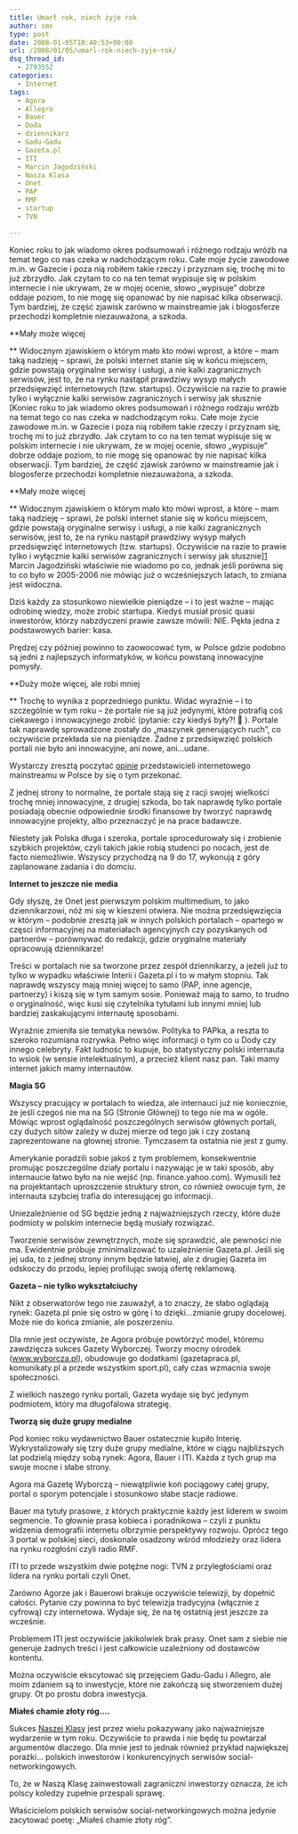 ```yaml
---
title: Umarł rok, niech żyje rok
author: sms
type: post
date: 2008-01-05T10:40:53+00:00
url: /2008/01/05/umarl-rok-niech-zyje-rok/
dsq_thread_id:
  - 2793552
categories:
  - Internet
tags:
  - Agora
  - Allegro
  - Bauer
  - Doda
  - dziennikarz
  - Gadu-Gadu
  - Gazeta.pl
  - ITI
  - Marcin Jagodziński
  - Nasza Klasa
  - Onet
  - PAP
  - RMF
  - startup
  - TVN

---
```

Koniec roku to jak wiadomo okres podsumowań i różnego rodzaju wróżb na temat tego co nas czeka w nadchodzącym roku. Całe moje życie zawodowe m.in. w Gazecie i poza nią robiłem takie rzeczy i przyznam się, trochę mi to już zbrzydło. Jak czytam to co na ten temat wypisuje się w polskim internecie i nie ukrywam, że w mojej ocenie, słowo &#8222;wypisuje&#8221; dobrze oddaje poziom, to nie mogę się opanować by nie napisać kilka obserwacji. Tym bardziej, że część zjawisk zarówno w mainstreamie jak i blogosferze przechodzi kompletnie niezauważona, a szkoda.

**<!--more-->**

**Mały może więcej
  
** Widocznym zjawiskiem o którym mało kto mówi wprost, a które &#8211; mam taką nadzieję &#8211; sprawi, że polski internet stanie się w końcu miejscem, gdzie powstają oryginalne serwisy i usługi, a nie kalki zagranicznych serwisów, jest to, że na rynku nastąpił prawdziwy wysyp małych przedsięwzięć internetowych (tzw. startups). Oczywiście na razie to prawie tylko i wyłącznie kalki serwisów zagranicznych i serwisy jak słusznie [Koniec roku to jak wiadomo okres podsumowań i różnego rodzaju wróżb na temat tego co nas czeka w nadchodzącym roku. Całe moje życie zawodowe m.in. w Gazecie i poza nią robiłem takie rzeczy i przyznam się, trochę mi to już zbrzydło. Jak czytam to co na ten temat wypisuje się w polskim internecie i nie ukrywam, że w mojej ocenie, słowo &#8222;wypisuje&#8221; dobrze oddaje poziom, to nie mogę się opanować by nie napisać kilka obserwacji. Tym bardziej, że część zjawisk zarówno w mainstreamie jak i blogosferze przechodzi kompletnie niezauważona, a szkoda.

**<!--more-->**

**Mały może więcej
  
** Widocznym zjawiskiem o którym mało kto mówi wprost, a które &#8211; mam taką nadzieję &#8211; sprawi, że polski internet stanie się w końcu miejscem, gdzie powstają oryginalne serwisy i usługi, a nie kalki zagranicznych serwisów, jest to, że na rynku nastąpił prawdziwy wysyp małych przedsięwzięć internetowych (tzw. startups). Oczywiście na razie to prawie tylko i wyłącznie kalki serwisów zagranicznych i serwisy jak słusznie][1] Marcin Jagodziński właściwie nie wiadomo po co, jednak jeśli porówna się to co było w 2005-2006 nie mówiąc już o wcześniejszych latach, to zmiana jest widoczna.

Dziś każdy za stosunkowo niewielkie pieniądze &#8211; i to jest ważne &#8211; mając odrobinę wiedzy, może zrobić startupa. Kiedyś musiał prosić quasi inwestorów, którzy nabzdyczeni prawie zawsze mówili: NIE. Pękła jedna z podstawowych barier: kasa.

Prędzej czy później powinno to zaowocować tym, w Polsce gdzie podobno są jedni z najlepszych informatyków, w końcu powstaną innowacyjne pomysły.

**Duży może więcej, ale robi mniej
  
** Trochę to wynika z poprzedniego punktu. Widać wyraźnie &#8211; i to szczególnie w tym roku &#8211; że portale nie są już jedynymi, które potrafią coś ciekawego i innowacyjnego zrobić (pytanie: czy kiedyś były?! 🙂 ). Portale tak naprawdę sprowadzone zostały do &#8222;maszynek generujących ruch&#8221;, co oczywiście przekłada sie na pieniądze. Żadne z przedsięwzięć polskich portali nie było ani innowacyjne, ani nowe, ani&#8230;udane.

Wystarczy zresztą poczytać [opinie][2] przedstawicieli internetowego mainstreamu w Polsce by się o tym przekonać.

<!--more-->Z jednej strony to normalne, że portale stają się z racji swojej wielkości trochę mniej innowacyjne, z drugiej szkoda, bo tak naprawdę tylko portale posiadają obecnie odpowiednie środki finansowe by tworzyć naprawdę innowacyjne projekty, albo przeznaczyć je na prace badawcze.

Niestety jak Polska długa i szeroka, portale sprocedurowały się i zrobienie szybkich projektów, czyli takich jakie robią studenci po nocach, jest de facto niemożliwie. Wszyscy przychodzą na 9 do 17, wykonują z góry zaplanowane zadania i do domciu.

**Internet to jeszcze nie media**
  
Gdy słyszę, że Onet jest pierwszym polskim multimedium, to jako dziennikarzowi, nóż mi się w kieszeni otwiera. Nie można przedsięwzięcia w którym &#8211; podobnie zresztą jak w innych polskich portalach &#8211; opartego w częsci informacyjnej na materiałach agencyjnych czy pozyskanych od partnerów &#8211; porównywać do redakcji, gdzie oryginalne materiały opracowują dziennikarze!

Treści w portalach nie sa tworzone przez zespół dziennikarzy, a jeżeli już to tylko w wypadku właściwie Interii i Gazeta.pl i to w małym stopniu. Tak naprawdę wszyscy mają mniej więcej to samo (PAP, inne agencje, partnerzy) i kiszą się w tym samym sosie. Ponieważ mają to samo, to trudno o oryginalność, więc kusi się czytelnika tytułami lub innymi mniej lub bardziej zaskakującymi internautę sposobami.

Wyraźnie zmieniła sie tematyka newsów. Polityka to PAPka, a reszta to szeroko rozumiana rozrywka. Pełno więc informacji o tym co u Dody czy innego celebryty. Fakt ludnośc to kupuje, bo statystyczny polski internauta to wsiok (w sensie intelektualnym), a przecież klient nasz pan. Taki mamy internet jakich mamy internautów.

**Magia SG**
  
Wszyscy pracujący w portalach to wiedza, ale internauci już nie koniecznie, że jeśli czegoś nie ma na SG (Stronie Głównej) to tego nie ma w ogóle. Mówiąc wprost oglądalność poszczególnych serwisów głównych portali, czy dużych sitów zależy w dużej mierze od tego jak i czy zostaną zaprezentowane na głownej stronie. Tymczasem ta ostatnia nie jest z gumy.

<!--more-->Amerykanie poradzili sobie jakoś z tym problemem, konsekwentnie promując poszczególne działy portalu i nazywając je w taki sposób, aby internaucie łatwo było na nie wejść (np. finance.yahoo.com). Wymusili też na projektantach uproszczenie struktury stron, co również owocuje tym, że internauta szybciej trafia do interesującej go informacji.

Uniezależnienie od SG będzie jedną z najważniejszych rzeczy, które duże podmioty w polskim internecie będą musiały rozwiązać.

Tworzenie serwisów zewnętrznych, może się sprawdzić, ale pewności nie ma. Ewidentnie próbuje zminimalizować to uzależnienie Gazeta.pl. Jeśli się jej uda, to z jednej strony innym będzie łatwiej, ale z drugiej Gazeta im odskoczy do przodu, lepiej profilując swoją ofertę reklamową.

**Gazeta &#8211; nie tylko wykształciuchy**
  
Nikt z obserwatorów tego nie zauważył, a to znaczy, że słabo oglądają rynek: Gazeta.pl pnie się ostro w górę i to dzięki&#8230;zmianie grupy docelowej. Może nie do końca zmianie, ale poszerzeniu.

Dla mnie jest oczywiste, że Agora próbuje powtórzyć model, któremu zawdzięcza sukces Gazety Wyborczej. Tworzy mocny ośrodek (www.wyborcza.pl), obudowuje go dodatkami (gazetapraca.pl, komunikaty.pl a przede wszystkim sport.pl), cały czas wzmacnia swoje społeczności.

Z wielkich naszego rynku portali, Gazeta wydaje się być jedynym podmiotem, który ma długofalowa strategię.

**Tworzą się duże grupy medialne**
  
Pod koniec roku wydawnictwo Bauer ostatecznie kupiło Interię. Wykrystalizowały się tzry duże grupy medialne, które w ciągu najbliższych lat podzielą między sobą rynek: Agora, Bauer i ITI. Każda z tych grup ma swoje mocne i słabe strony.

Agora ma Gazetę Wyborczą &#8211; niewątpliwie koń pociągowy całej grupy, portal o sporym potencjale i stosunkowo słabe stacje radiowe.

Bauer ma tytuły prasowe, z których praktycznie każdy jest liderem w swoim segmencie. To głownie prasa kobieca i poradnikowa &#8211; czyli z punktu widzenia demografii internetu olbrzymie perspektywy rozwoju. Oprócz tego 3 portal w polskiej sieci, doskonale osadzony wśród młodzieży oraz lidera na rynku rozgłośni czyli radio RMF.

ITI to przede wszystkim dwie potężne nogi: TVN z przyległościami oraz lidera na rynku portali czyli Onet.

Zarówno Agorze jak i Bauerowi brakuje oczywiście telewizji, by dopełnić całości. Pytanie czy powinna to być telewizja tradycyjna (włącznie z cyfrową) czy internetowa. Wydaje się, że na tę ostatnią jest jeszcze za wcześnie.

Problemem ITI jest oczywiście jakikolwiek brak prasy. Onet sam z siebie nie generuje żadnych treści i jest całkowicie uzależniony od dostawców kontentu.

Można oczywiście ekscytować się przejęciem Gadu-Gadu i Allegro, ale moim zdaniem są to inwestycje, które nie zakończą się stworzeniem dużej grupy. Ot po prostu dobra inwestycja.

**Miałeś chamie złoty róg&#8230;.**

Sukces [Naszej Klasy][3] jest przez wielu pokazywany jako najważniejsze wydarzenie w tym roku. Oczywiście to prawda i nie będę tu powtarzał argumentów dlaczego. Dla mnie jest to jednak również przykład największej porażki&#8230; polskich inwestorów i konkurencyjnych serwisów social-networkingowych.

To, że w Naszą Klasę zainwestowali zagraniczni inwestorzy oznacza, że ich polscy koledzy zupełnie przespali sprawę.

Właścicielom polskich serwisów social-networkingowych można jedynie zacytować poetę: &#8222;Miałeś chamie złoty róg&#8221;.

 [1]: http://netto.blox.pl/2007/12/web-rozmieniony-na-drobne.html
 [2]: http://www.internetstandard.pl/news/print.asp?id=134837
 [3]: http://nasza-klasa.pl